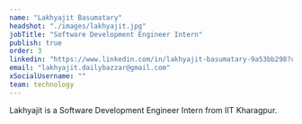 ```yaml
---
name: "Lakhyajit Basumatary"
headshot: "./images/lakhyajit.jpg"
jobTitle: "Software Development Engineer Intern"
publish: true
order: 3
linkedin: "https://www.linkedin.com/in/lakhyajit-basumatary-9a53bb298?utm_source=share&utm_campaign=share_via&utm_content=profile&utm_medium=android_app"
email: "lakhyajit.dailybazzar@gmail.com"
xSocialUsername: ""
team: technology
---
```


Lakhyajit is a Software Development Engineer Intern from IIT Kharagpur. 
